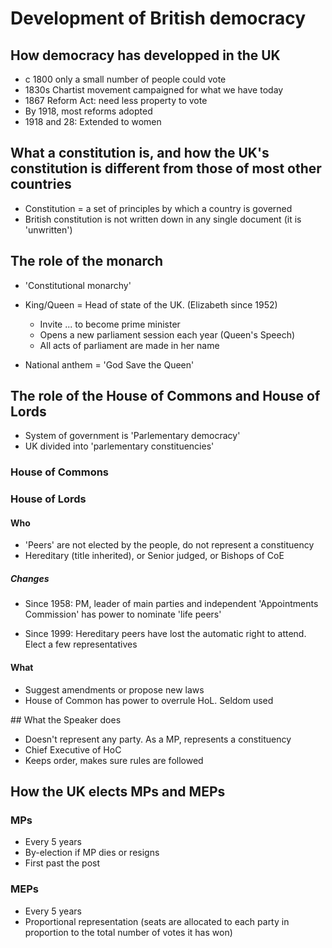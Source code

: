 # Development of British democracy

## How democracy has developped in the UK

* c 1800 only a small number of people could vote
* 1830s Chartist movement campaigned for what we have today
* 1867 Reform Act: need less property to vote
* By 1918, most reforms adopted
* 1918 and 28: Extended to women

## What a constitution is, and how the UK's constitution is different from those of most other countries

* Constitution = a set of principles by which a country is governed
* British constitution is not written down in any single document (it is 'unwritten')

## The role of the monarch

* 'Constitutional monarchy'
* King/Queen = Head of state of the UK. (Elizabeth since 1952)
  * Invite ... to become prime minister
  * Opens a new parliament session each year (Queen's Speech)
  * All acts of parliament are made in her name

* National anthem = 'God Save the Queen'

## The role of the House of Commons and House of Lords

* System of government is 'Parlementary democracy'
* UK divided into 'parlementary constituencies'

### House of Commons

### House of Lords

#### Who

* 'Peers' are not elected by the people, do not represent a constituency
* Hereditary (title inherited), or Senior judged, or Bishops of CoE

##### Changes

* Since 1958: PM, leader of main parties and independent 'Appointments Commission' has power to nominate 'life peers'

* Since 1999: Hereditary peers have lost the automatic right to attend. Elect a few representatives

#### What

* Suggest amendments or propose new laws
* House of Common has power to overrule HoL. Seldom used

## What the Speaker does

* Doesn't represent any party. As a MP, represents a constituency
* Chief Executive of HoC
* Keeps order, makes sure rules are followed

## How the UK elects MPs and MEPs

### MPs

* Every 5 years
* By-election if MP dies or resigns
* First past the post

### MEPs

* Every 5 years
* Proportional representation (seats are allocated to each party in proportion to the total number of votes it has won)